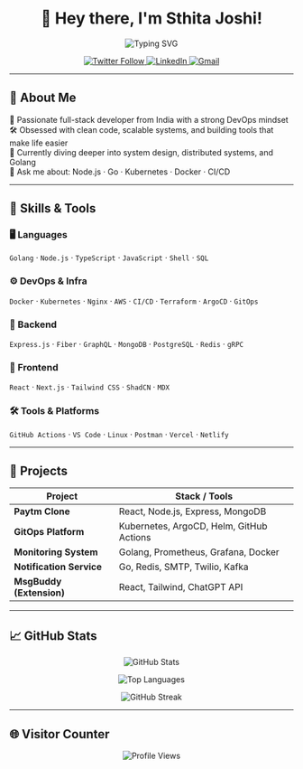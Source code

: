 <!-- README.md -->

<h1 align="center">👋 Hey there, I'm Sthita Joshi!</h1>

<p align="center">
  <img src="https://readme-typing-svg.herokuapp.com?font=Fira+Code&size=24&pause=1000&color=4CAF50&center=true&vCenter=true&width=435&lines=Full-Stack+Developer;DevOps+Enthusiast;Backend+Builder+%7C+Golang+%26+Node.js;Crafting+Scalable+Infra+%26+APIs" alt="Typing SVG" />
</p>

<p align="center">
  <a href="https://twitter.com/sthita_joshi" target="_blank">
    <img src="https://img.shields.io/twitter/follow/sthita_joshi?logo=twitter&style=for-the-badge&color=1DA1F2" alt="Twitter Follow" />
  </a>
  <a href="https://linkedin.com/in/sthita-joshi" target="_blank">
    <img src="https://img.shields.io/badge/LinkedIn-Connect-blue?style=for-the-badge&logo=linkedin" alt="LinkedIn" />
  </a>
  <a href="mailto:sthitajoshi@gmail.com" target="_blank">
    <img src="https://img.shields.io/badge/Gmail-Email%20Me-D14836?style=for-the-badge&logo=gmail&logoColor=white" alt="Gmail" />
  </a>
</p>

---

## 🚀 About Me

🎯 Passionate full-stack developer from India with a strong DevOps mindset  
🛠️ Obsessed with clean code, scalable systems, and building tools that make life easier  
🌱 Currently diving deeper into system design, distributed systems, and Golang  
💬 Ask me about: Node.js · Go · Kubernetes · Docker · CI/CD  

---

## 🧠 Skills & Tools

### 🖥️ Languages  
`Golang` · `Node.js` · `TypeScript` · `JavaScript` · `Shell` · `SQL`

### ⚙️ DevOps & Infra  
`Docker` · `Kubernetes` · `Nginx` · `AWS` · `CI/CD` · `Terraform` · `ArgoCD` · `GitOps`

### 🧰 Backend  
`Express.js` · `Fiber` · `GraphQL` · `MongoDB` · `PostgreSQL` · `Redis` · `gRPC`

### 🎨 Frontend  
`React` · `Next.js` · `Tailwind CSS` · `ShadCN` · `MDX`

### 🛠️ Tools & Platforms  
`GitHub Actions` · `VS Code` · `Linux` · `Postman` · `Vercel` · `Netlify`

---

## 🧩 Projects

| Project                        | Stack / Tools                                |
|-------------------------------|-----------------------------------------------|
| **Paytm Clone**               | React, Node.js, Express, MongoDB              |
| **GitOps Platform**    | Kubernetes, ArgoCD, Helm, GitHub Actions    |
| **Monitoring System**  | Golang, Prometheus, Grafana, Docker          |
| **Notification Service**  | Go, Redis, SMTP, Twilio, Kafka           |
| **MsgBuddy (Extension)**      | React, Tailwind, ChatGPT API          |

---

## 📈 GitHub Stats

<p align="center">
  <img src="https://github-readme-stats.vercel.app/api?username=sthitajoshi&show_icons=true&theme=radical" alt="GitHub Stats" />
</p>

<p align="center">
  <img src="https://github-readme-stats.vercel.app/api/top-langs/?username=sthitajoshi&layout=compact&theme=radical" alt="Top Languages" />
</p>

<p align="center">
  <img src="https://github-readme-streak-stats.herokuapp.com/?user=sthitajoshi&theme=radical" alt="GitHub Streak" />
</p>

---

## 🌐 Visitor Counter

<p align="center">
  <img src="https://komarev.com/ghpvc/?username=sthitajoshi&label=Profile%20Views&color=0e75b6&style=flat" alt="Profile Views" />
</p>
